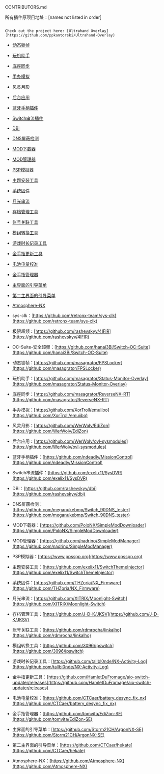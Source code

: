 CONTRIBUTORS.md

所有插件原项目地址：[names not listed in order]
```markdown# Welcome to My ProjectThis repository contains the Ultrahand Overlay project.

Check out the project here: [Ultrahand Overlay](https://github.com/ppkantorski/Ultrahand-Overlay)
```
- [动态锁帧](https://github.com/masagrator/FPSLocker)
- [玩机助手](https://github.com/masagrator/Status-Monitor-Overlay)
- [底座同步](https://github.com/masagrator/ReverseNX-RT)
- [手办模拟](https://github.com/XorTroll/emuiibo)
- [风灵月影](https://github.com/WerWolv/EdiZon)
- [后台应用](https://github.com/WerWolv/ovl-sysmodules)
- [蓝牙手柄插件](https://github.com/ndeadly/MissionControl)
- [Switch串流插件](https://github.com/exelix11/SysDVR)
- [DBI](https://github.com/rashevskyv/dbi)
- [DNS屏蔽检测](https://github.com/meganukebmp/Switch_90DNS_tester)
- [MOD下载器](https://github.com/PoloNX/SimpleModDownloader)
- [MOD管理器](https://github.com/nadrino/SimpleModManager)
- [PSP模拟器](https://www.ppsspp.org)
- [主题安装工具](https://github.com/exelix11/SwitchThemeInjector)
- [系统固件](https://github.com/THZoria/NX_Firmware)
- [月光串流](https://github.com/XITRIX/Moonlight-Switch)
- [存档管理工具](https://github.com/J-D-K/JKSV)
- [账号关联工具](https://github.com/rdmrocha/linkalho)
- [模组转换工具](https://github.com/3096/ipswitch)
- [游戏时长记录工具](https://github.com/tallbl0nde/NX-Activity-Log)
- [金手指更新工具](https://github.com/HamletDuFromage/aio-switch-updater/releases)
- [电池电量校准](https://github.com/CTCaer/battery_desync_fix_nx)
- [金手指管理器](https://github.com/tomvita/EdiZon-SE)
- [主界面的引导菜单](https://github.com/Storm21CH/ArgonNX-SE)
- [第二主界面的引导菜单](https://github.com/CTCaer/hekate)
- [Atmosphere-NX](https://github.com/Atmosphere-NX)

- sys-clk：[https://github.com/retronx-team/sys-clk](https://github.com/retronx-team/sys-clk)
- 极限超频：[https://github.com/rashevskyv/4IFIR](https://github.com/rashevskyv/4IFIR)
- OC-Suite-安全超频：[https://github.com/hanai3Bi/Switch-OC-Suite](https://github.com/hanai3Bi/Switch-OC-Suite)
- 动态锁帧：[https://github.com/masagrator/FPSLocker](https://github.com/masagrator/FPSLocker)
- 玩机助手：[https://github.com/masagrator/Status-Monitor-Overlay](https://github.com/masagrator/Status-Monitor-Overlay)
- 底座同步：[https://github.com/masagrator/ReverseNX-RT](https://github.com/masagrator/ReverseNX-RT)
- 手办模拟：[https://github.com/XorTroll/emuiibo](https://github.com/XorTroll/emuiibo)
- 风灵月影：[https://github.com/WerWolv/EdiZon](https://github.com/WerWolv/EdiZon)
- 后台应用：[https://github.com/WerWolv/ovl-sysmodules](https://github.com/WerWolv/ovl-sysmodules)
- 蓝牙手柄插件：[https://github.com/ndeadly/MissionControl](https://github.com/ndeadly/MissionControl)
- Switch串流插件：[https://github.com/exelix11/SysDVR](https://github.com/exelix11/SysDVR)
- DBI：[https://github.com/rashevskyv/dbi](https://github.com/rashevskyv/dbi)
- DNS屏蔽检测：[https://github.com/meganukebmp/Switch_90DNS_tester](https://github.com/meganukebmp/Switch_90DNS_tester)
- MOD下载器：[https://github.com/PoloNX/SimpleModDownloader](https://github.com/PoloNX/SimpleModDownloader)
- MOD管理器：[https://github.com/nadrino/SimpleModManager](https://github.com/nadrino/SimpleModManager)
- PSP模拟器：[https://www.ppsspp.org](https://www.ppsspp.org)
- 主题安装工具：[https://github.com/exelix11/SwitchThemeInjector](https://github.com/exelix11/SwitchThemeInjector)
- 系统固件：[https://github.com/THZoria/NX_Firmware](https://github.com/THZoria/NX_Firmware)
- 月光串流：[https://github.com/XITRIX/Moonlight-Switch](https://github.com/XITRIX/Moonlight-Switch)
- 存档管理工具：[https://github.com/J-D-K/JKSV](https://github.com/J-D-K/JKSV)
- 账号关联工具：[https://github.com/rdmrocha/linkalho](https://github.com/rdmrocha/linkalho)
- 模组转换工具：[https://github.com/3096/ipswitch](https://github.com/3096/ipswitch)
- 游戏时长记录工具：[https://github.com/tallbl0nde/NX-Activity-Log](https://github.com/tallbl0nde/NX-Activity-Log)
- 金手指更新工具：[https://github.com/HamletDuFromage/aio-switch-updater/releases](https://github.com/HamletDuFromage/aio-switch-updater/releases)
- 电池电量校准：[https://github.com/CTCaer/battery_desync_fix_nx](https://github.com/CTCaer/battery_desync_fix_nx)
- 金手指管理器：[https://github.com/tomvita/EdiZon-SE](https://github.com/tomvita/EdiZon-SE)
- 主界面的引导菜单：[https://github.com/Storm21CH/ArgonNX-SE](https://github.com/Storm21CH/ArgonNX-SE)
- 第二主界面的引导菜单：[https://github.com/CTCaer/hekate](https://github.com/CTCaer/hekate)
- Atmosphere-NX：[https://github.com/Atmosphere-NX](https://github.com/Atmosphere-NX) 


